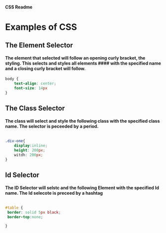#### CSS Readme

# Examples of CSS


## The Element Selector




#### The element that selected will follow an opening curly bracket, the styling. This selects and styles all elements #### with the specified name and a closing curly bracket will follow.
```CSS
body {
    text-align: center;
    font-size: 14px
}
```

## The Class Selector

#### The class will select and style the following class with the specified class name. The selector is peceeded by a period.

```CSS

.div-one{
    display:inline;
    height: 200px;
    witdh: 200px;
}
```

## Id Selector

#### The ID Selector will selstc and the following Element with the specified Id name. The Id selecote is preceed by a hashtag

```CSS

#table {
 border: solid 5px black;
 border-top:none;

}
```

